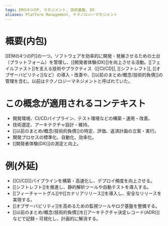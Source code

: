 ```yaml
---
tags: EMの4つのP, マネジメント, 技術基盤, DX
aliases: Platform Management, テクノロジーマネジメント
---
```


# 概要(内包)

[[EMの4つのP]]の一つ。ソフトウェアを効率的に開発・発展させるための土台（プラットフォーム）を管理し、[[開発者体験(DX)]]を向上させる活動。[[フェイルファスト]]を支える技術やプラクティス（[[CI/CD]], [[シフトレフト]], [[オブザーバビリティ]]など）の導入・改善や、[[以前のまとめ/概念/技術的負債]]の管理を含む。以前はテクノロジーマネジメントと呼ばれていた。

# この概念が適用されるコンテキスト

- 開発環境、CI/CDパイプライン、テスト環境などの構築・運用・改善。
- 技術選定、アーキテクチャ設計・維持。
- [[以前のまとめ/概念/技術的負債]]の特定、評価、返済計画の立案・実行。
- 開発プロセスの標準化、自動化、効率化。
- [[開発者体験(DX)]]の測定と向上。

# 例(外延)

- [[CI/CD]]パイプラインを構築・高速化し、デプロイ頻度を向上させる。
- [[シフトレフト]]を推進し、静的解析ツールや自動テストを導入する。
- [[フィーチャートグル]]や[[カナリアリリース]]を導入し、安全なリリースを実現する。
- [[オブザーバビリティ]]を高めるための監視ツールやログ基盤を整備する。
- [[以前のまとめ/概念/技術的負債]]を[[アーキテクチャ決定レコード(ADR)]]などで記録・可視化し、計画的に解消する。
